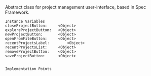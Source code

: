 Abstract class for project management user-interface, based in Spec Framework.

    Instance Variables
	closeProjectButton:		<Object>
	exploreProjectButton:	<Object>
	newProjectButton:		<Object>
	openFromFileButton:		<Object>
	recentProjectsLabel:		<Object>
	recentProjectsList:		<Object>
	removeProjectButton:	<Object>
	saveProjectButton:		<Object>


    Implementation Points
